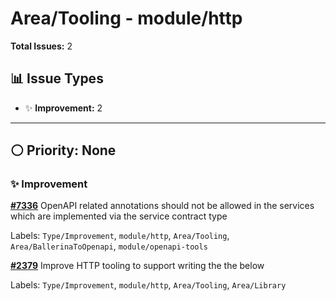 # Area/Tooling - module/http

**Total Issues:** 2

## 📊 Issue Types

- ✨ **Improvement:** 2

---

## ⚪ Priority: None

### ✨ Improvement

**[#7336](https://github.com/ballerina-platform/ballerina-library/issues/7336)** OpenAPI related annotations should not be allowed in the services which are implemented via the service contract type

Labels: `Type/Improvement`, `module/http`, `Area/Tooling`, `Area/BallerinaToOpenapi`, `module/openapi-tools`

**[#2379](https://github.com/ballerina-platform/ballerina-library/issues/2379)** Improve HTTP tooling to support writing the the below

Labels: `Type/Improvement`, `module/http`, `Area/Tooling`, `Area/Library`

